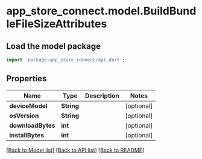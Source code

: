 # app_store_connect.model.BuildBundleFileSizeAttributes

## Load the model package
```dart
import 'package:app_store_connect/api.dart';
```

## Properties
Name | Type | Description | Notes
------------ | ------------- | ------------- | -------------
**deviceModel** | **String** |  | [optional] 
**osVersion** | **String** |  | [optional] 
**downloadBytes** | **int** |  | [optional] 
**installBytes** | **int** |  | [optional] 

[[Back to Model list]](../README.md#documentation-for-models) [[Back to API list]](../README.md#documentation-for-api-endpoints) [[Back to README]](../README.md)


